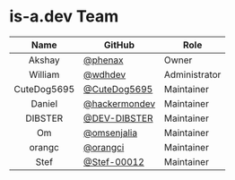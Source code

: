 # is-a.dev Team
| Name | GitHub | Role |
|:-:|-|-|
| Akshay | [@phenax](https://github.com/phenax) | Owner |
| William | [@wdhdev](https://github.com/wdhdev) | Administrator |
| CuteDog5695 | [@CuteDog5695](https://github.com/CuteDog5695) | Maintainer |
| Daniel | [@hackermondev](https://github.com/hackermondev) | Maintainer |
| DIBSTER | [@DEV-DIBSTER](https://github.com/DEV-DIBSTER) | Maintainer |
| Om | [@omsenjalia](https://github.com/omsenjalia) | Maintainer |
| orangc | [@orangci](https://github.com/orangci) | Maintainer |
| Stef | [@Stef-00012](https://github.com/Stef-00012) | Maintainer |
